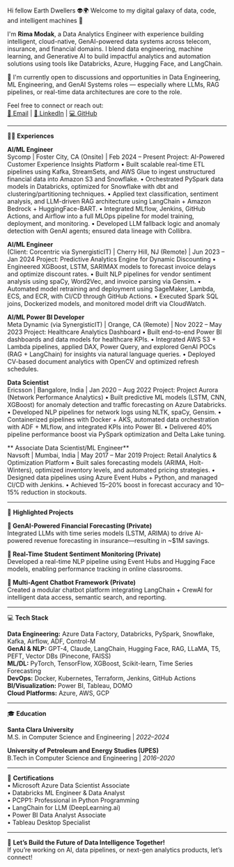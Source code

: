 Hi fellow Earth Dwellers 👽🌍
Welcome to my digital galaxy of data, code, and intelligent machines 👋  

I'm **Rima Modak**, a Data Analytics Engineer with experience building intelligent, cloud-native, GenAI-powered data systems across telecom, insurance, and financial domains. I blend data engineering, machine learning, and Generative AI to build impactful analytics and automation solutions using tools like Databricks, Azure, Hugging Face, and LangChain.

🎯 I'm currently open to discussions and opportunities in Data Engineering, ML Engineering, and GenAI Systems roles — especially where LLMs, RAG pipelines, or real-time data architectures are core to the role.

Feel free to connect or reach out:  
[📧 Email](mailto:rima.modak@alumni.scu.edu) | [💼 LinkedIn](https://linkedin.com/in/rimamodak001) | [💻 GitHub](https://github.com/Rimcode-ai)

---

👩‍💼 **Experiences**

**AI/ML Engineer**  
Sycomp | Foster City, CA (Onsite) | Feb 2024 – Present
Project: AI-Powered Customer Experience Insights Platform
• Built scalable real-time ETL pipelines using Kafka, StreamSets, and AWS Glue to ingest unstructured financial data into Amazon S3 and Snowflake.
• Orchestrated PySpark data models in Databricks, optimized for Snowflake with dbt and clustering/partitioning techniques.
• Applied text classification, sentiment analysis, and LLM-driven RAG architecture using LangChain + Amazon Bedrock + HuggingFace-BART.
• Integrated MLflow, Jenkins, GitHub Actions, and Airflow into a full MLOps pipeline for model training, deployment, and monitoring.
• Developed LLM fallback logic and anomaly detection with GenAI agents; ensured data lineage with Collibra.

**AI/ML Engineer**  
(Client: Corcentric via SynergisticIT) | Cherry Hill, NJ (Remote) | Jun 2023 – Jan 2024
Project: Predictive Analytics Engine for Dynamic Discounting
• Engineered XGBoost, LSTM, SARIMAX models to forecast invoice delays and optimize discount rates.
• Built NLP pipelines for vendor sentiment analysis using spaCy, Word2Vec, and invoice parsing via Gensim.
• Automated model retraining and deployment using SageMaker, Lambda, ECS, and ECR, with CI/CD through GitHub Actions.
• Executed Spark SQL joins, Dockerized models, and monitored model drift via CloudWatch.

**AI/ML Power BI Developer**  
Meta Dynamic (via SynergisticIT) | Orange, CA (Remote) | Nov 2022 – May 2023
Project: Healthcare Analytics Dashboard
• Built end-to-end Power BI dashboards and data models for healthcare KPIs.
• Integrated AWS S3 + Lambda pipelines, applied DAX, Power Query, and explored GenAI POCs (RAG + LangChain) for insights via natural language queries.
• Deployed CV-based document analytics with OpenCV and optimized refresh schedules.

**Data Scientist**  
Ericsson | Bangalore, India | Jan 2020 – Aug 2022
Project: Project Aurora (Network Performance Analytics)
• Built predictive ML models (LSTM, CNN, XGBoost) for anomaly detection and traffic forecasting on Azure Databricks.
• Developed NLP pipelines for network logs using NLTK, spaCy, Gensim.
• Containerized pipelines with Docker + AKS, automated data orchestration with ADF + MLflow, and integrated KPIs into Power BI.
• Delivered 40% pipeline performance boost via PySpark optimization and Delta Lake tuning.

** Associate Data Scientist/ML Engineer**  
Navsoft | Mumbai, India | May 2017 – Mar 2019
Project: Retail Analytics & Optimization Platform
• Built sales forecasting models (ARIMA, Holt-Winters), optimized inventory levels, and automated pricing strategies.
• Designed data pipelines using Azure Event Hubs + Python, and managed CI/CD with Jenkins.
• Achieved 15–20% boost in forecast accuracy and 10–15% reduction in stockouts.

---

🧠 **Highlighted Projects**

**📌 GenAI-Powered Financial Forecasting (Private)**  
Integrated LLMs with time series models (LSTM, ARIMA) to drive AI-powered revenue forecasting in insurance—resulting in ~$1M savings.  

**📌 Real-Time Student Sentiment Monitoring (Private)**  
Developed a real-time NLP pipeline using Event Hubs and Hugging Face models, enabling performance tracking in online classrooms.  

**📌 Multi-Agent Chatbot Framework (Private)**  
Created a modular chatbot platform integrating LangChain + CrewAI for intelligent data access, semantic search, and reporting.  

---

💻 **Tech Stack**

**Data Engineering:** Azure Data Factory, Databricks, PySpark, Snowflake, Kafka, Airflow, ADF, Control-M  
**GenAI & NLP:** GPT-4, Claude, LangChain, Hugging Face, RAG, LLaMA, T5, PEFT, Vector DBs (Pinecone, FAISS)  
**ML/DL:** PyTorch, TensorFlow, XGBoost, Scikit-learn, Time Series Forecasting  
**DevOps:** Docker, Kubernetes, Terraform, Jenkins, GitHub Actions  
**BI/Visualization:** Power BI, Tableau, DOMO  
**Cloud Platforms:** Azure, AWS, GCP  

---

🎓 **Education**

**Santa Clara University**  
M.S. in Computer Science and Engineering | *2022–2024*  

**University of Petroleum and Energy Studies (UPES)**  
B.Tech in Computer Science and Engineering | *2016–2020*  

---

📄 **Certifications**  
• Microsoft Azure Data Scientist Associate  
• Databricks ML Engineer & Data Analyst  
• PCPP1: Professional in Python Programming  
• LangChain for LLM (DeepLearning.ai)  
• Power BI Data Analyst Associate  
• Tableau Desktop Specialist  

---

🚀 **Let’s Build the Future of Data Intelligence Together!**  
If you’re working on AI, data pipelines, or next-gen analytics products, let’s connect!

